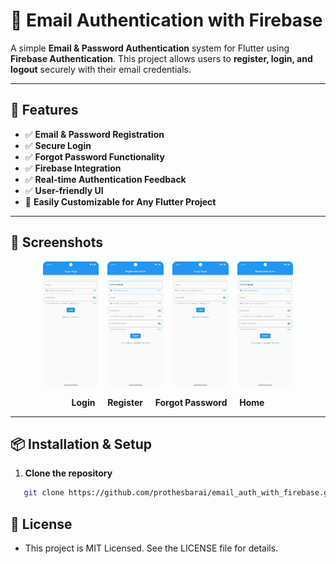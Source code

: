 # 📧 Email Authentication with Firebase

A simple **Email & Password Authentication** system for Flutter using **Firebase Authentication**. This project allows users to **register, login, and logout** securely with their email credentials.

---

## 🚀 Features

- ✅ **Email & Password Registration**
- ✅ **Secure Login**
- ✅ **Forgot Password Functionality**
- ✅ **Firebase Integration**
- ✅ **Real-time Authentication Feedback**
- ✅ **User-friendly UI**
- 🌟 **Easily Customizable for Any Flutter Project**

---

## 📸 Screenshots

<p align="center">
  <img src="assets/images/img_1.png" height="200px" style="margin-right:10px;"/>
  <img src="assets/images/img.png" height="200px" style="margin-right:10px;"/>
  <img src="assets/images/img_1.png" height="200px" style="margin-right:10px;"/>
  <img src="assets/images/img.png" height="200px"/>
</p>

<p align="center">
  <b>Login</b> &nbsp;&nbsp;&nbsp; <b>Register</b> &nbsp;&nbsp;&nbsp; <b>Forgot Password</b> &nbsp;&nbsp;&nbsp; <b>Home</b>
</p>



--- 

## 📦 Installation & Setup

1. **Clone the repository**
```bash
   git clone https://github.com/prothesbarai/email_auth_with_firebase.git
```

## 📜 License
- This project is MIT Licensed. See the LICENSE file for details.